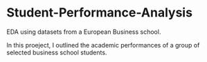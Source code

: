 # Student-Performance-Analysis
EDA using datasets from a European Business school.

In this proeject, I outlined the academic performances of a group of selected business school students. 
